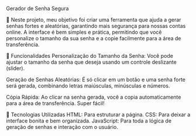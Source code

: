 Gerador de Senha Segura



 🔐 Neste projeto, meu objetivo foi criar uma ferramenta que ajuda a gerar senhas fortes e aleatórias, garantindo mais segurança para nossas contas online.
A interface é bem simples e prática, permitindo que você personalize o tamanho da sua senha e a copie facilmente para a área de transferência.

🌟 Funcionalidades
Personalização do Tamanho da Senha: Você pode ajustar o tamanho da senha que deseja usando um controle deslizante (slider).

Geração de Senhas Aleatórias: É só clicar em um botão e uma senha forte será gerada, combinando letras maiúsculas, minúsculas e números.

Cópia Rápida: Ao clicar na senha gerada, você a copia automaticamente para a área de transferência. Super fácil!

🚀 Tecnologias Utilizadas
HTML: Para estruturar a página.
CSS: Para deixar a interface bonita e bem organizada.
JavaScript: Para toda a lógica de geração de senhas e interação com o usuário.

